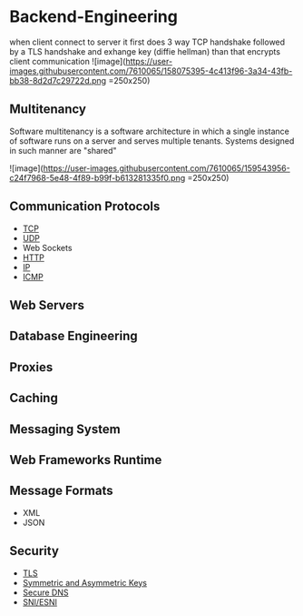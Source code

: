 # Backend-Engineering

when client connect to server it first does 3 way TCP handshake followed by a TLS handshake and exhange key (diffie hellman) than that encrypts client communication 
![image](https://user-images.githubusercontent.com/7610065/158075395-4c413f96-3a34-43fb-bb38-8d2d7c29722d.png =250x250)

## Multitenancy

Software multitenancy is a software architecture in which a single instance of software runs on a server and serves multiple tenants. Systems designed in such manner are "shared"

![image](https://user-images.githubusercontent.com/7610065/159543956-c24f7968-5e48-4f89-b99f-b613281335f0.png =250x250)

## Communication Protocols
 - [TCP](https://github.com/Jayash/Backend-Engineering/tree/main/Communication%20Protocols/TCP)
 - [UDP](https://github.com/Jayash/Backend-Engineering/tree/main/Communication%20Protocols/UDP)
 - Web Sockets
 - [HTTP](https://github.com/Jayash/Backend-Engineering/tree/main/Communication%20Protocols/HTTP)
 - [IP](https://github.com/Jayash/Backend-Engineering/blob/main/Communication%20Protocols/IP)
 - [ICMP](https://github.com/Jayash/Backend-Engineering/tree/main/Communication%20Protocols/ICMP)
 
## Web Servers
## Database Engineering
## Proxies
## Caching
## Messaging System
## Web Frameworks Runtime
## Message Formats
- XML
- JSON
## Security
- [TLS](https://github.com/Jayash/Backend-Engineering/tree/main/Security/TLS)
- [Symmetric and Asymmetric Keys](https://github.com/Jayash/Backend-Engineering/tree/main/Security/Symmetric%20vs.%20Asymmetric%20Encryption)
- [Secure DNS](https://github.com/Jayash/Backend-Engineering/tree/main/Security/Secure%20DNS)
- [SNI/ESNI](https://github.com/Jayash/Backend-Engineering/blob/main/Security/SNI-ESNI/README.md)
